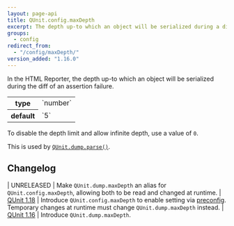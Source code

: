 ```yaml
---
layout: page-api
title: QUnit.config.maxDepth
excerpt: The depth up-to which an object will be serialized during a diff (HTML Reporter).
groups:
  - config
redirect_from:
  - "/config/maxDepth/"
version_added: "1.16.0"
---
```


In the HTML Reporter, the depth up-to which an object will be serialized during the diff of an assertion failure.

<table>
<tr>
  <th>type</th>
  <td markdown="span">`number`</td>
</tr>
<tr>
  <th>default</th>
  <td markdown="span">`5`</td>
</tr>
</table>

To disable the depth limit and allow infinite depth, use a value of `0`.

This is used by [`QUnit.dump.parse()`](../extension/QUnit.dump.parse.md).

## Changelog

| UNRELEASED | Make `QUnit.dump.maxDepth` an alias for `QUnit.config.maxDepth`, allowing both to be read and changed at runtime.
| [QUnit 1.18](https://github.com/qunitjs/qunit/releases/tag/1.18.0) | Introduce `QUnit.config.maxDepth` to enable setting via [preconfig](./index.md). Temporary changes at runtime must change `QUnit.dump.maxDepth` instead.
| [QUnit 1.16](https://github.com/qunitjs/qunit/releases/tag/1.16.0) | Introduce `QUnit.dump.maxDepth`.
